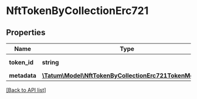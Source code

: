 # NftTokenByCollectionErc721

## Properties

Name | Type | Description | Notes
------------ | ------------- | ------------- | -------------
**token_id** | **string** | ID of the token. |
**metadata** | [**\Tatum\Model\NftTokenByCollectionErc721TokenMetadata**](NftTokenByCollectionErc721TokenMetadata.md) |  | [optional]

[[Back to API list]](../../README.md#api-endpoints)
